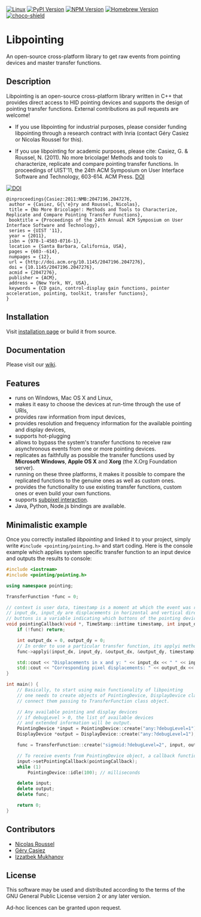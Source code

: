 [![Linux](https://github.com/INRIA/libpointing/actions/workflows/linux.yml/badge.svg)](https://github.com/INRIA/libpointing/actions/workflows/linux.yml)
[![PyPI Version](https://img.shields.io/pypi/v/libpointing)](https://pypi.org/project/libpointing/)
[![NPM Version](https://badge.fury.io/js/libpointing.svg?style=flat)](https://npmjs.org/package/libpointing)
[![Homebrew Version](https://img.shields.io/homebrew/v/libpointing.svg)](https://formulae.brew.sh/formula/libpointing)
[![choco-shield](https://img.shields.io/chocolatey/v/libpointing)](https://community.chocolatey.org/packages/libpointing)


# Libpointing

An open-source cross-platform library to get raw events from pointing devices and master transfer functions.

## Description

Libpointing is an open-source cross-platform library written in C++ that provides direct access to HID pointing devices and supports the design of pointing transfer functions. External contributions as pull requests are welcome!

- If you use libpointing for industrial purposes, please consider funding libpointing through a research contract with Inria (contact Géry Casiez or Nicolas Roussel for this).

- If you use libpointing for academic purposes, please cite: Casiez, G. & Roussel, N. (2011). No more bricolage! Methods and tools to characterize, replicate and compare pointing transfer functions. In proceedings of UIST'11, the 24th ACM Symposium on User Interface Software and Technology, 603-614. ACM Press. [DOI](http://dx.doi.org/10.1145/2047196.2047276)

[![DOI](https://img.shields.io/badge/doi-10.1145%2F2047196.2047276-blue)](https://doi.org/10.1145/2047196.2047276)

```
@inproceedings{Casiez:2011:NMB:2047196.2047276,
 author = {Casiez, G{\'e}ry and Roussel, Nicolas},
 title = {No More Bricolage!: Methods and Tools to Characterize, Replicate and Compare Pointing Transfer Functions},
 booktitle = {Proceedings of the 24th Annual ACM Symposium on User Interface Software and Technology},
 series = {UIST '11},
 year = {2011},
 isbn = {978-1-4503-0716-1},
 location = {Santa Barbara, California, USA},
 pages = {603--614},
 numpages = {12},
 url = {http://doi.acm.org/10.1145/2047196.2047276},
 doi = {10.1145/2047196.2047276},
 acmid = {2047276},
 publisher = {ACM},
 address = {New York, NY, USA},
 keywords = {CD gain, control-display gain functions, pointer acceleration, pointing, toolkit, transfer functions},
} 
```

## Installation

Visit [installation page](https://github.com/INRIA/libpointing/wiki/Installation) or build it from source.

## Documentation

Please visit our [wiki](https://github.com/INRIA/libpointing/wiki).

## Features

* runs on Windows, Mac OS X and Linux,
* makes it easy to choose the devices at run-time through the use of URIs,
* provides raw information from input devices,
* provides resolution and frequency information for the available pointing and display devices,
* supports hot-plugging
* allows to bypass the system's transfer functions to receive raw asynchronous events from one or more pointing devices.
* replicates as faithfully as possible the transfer functions used by **Microsoft Windows**, **Apple OS X** and **Xorg** (the X.Org Foundation server).
* running on these three platforms, it makes it possible to compare the replicated functions to the genuine ones as well as custom ones.
* provides the functionality to use existing transfer functions, custom ones or even build your own functions.
* supports [subpixel interaction](http://dx.doi.org/10.1145/2380116.2380162).
* Java, Python, Node.js bindings are available.

## Minimalistic example

Once you correctly installed *libpointing* and linked it to your project, simply write `#include <pointing/pointing.h>` and start coding. Here is the console example which applies system specific transfer function to an input device and outputs the results to console:

```C++
#include <iostream>
#include <pointing/pointing.h>

using namespace pointing;

TransferFunction *func = 0;

// context is user data, timestamp is a moment at which the event was received
// input_dx, input_dy are displacements in horizontal and vertical directions
// buttons is a variable indicating which buttons of the pointing device were pressed.
void pointingCallback(void *, TimeStamp::inttime timestamp, int input_dx, int input_dy, int buttons) {
	if (!func) return;

	int output_dx = 0, output_dy = 0;
	// In order to use a particular transfer function, its applyi method must be called.
	func->applyi(input_dx, input_dy, &output_dx, &output_dy, timestamp);

	std::cout << "Displacements in x and y: " << input_dx << " " << input_dy << std::endl;
	std::cout << "Corresponding pixel displacements: " << output_dx << " " << output_dy << std::endl;
}

int main() {
	// Basically, to start using main functionality of libpointing
	// one needs to create objects of PointingDevice, DisplayDevice classes,
	// connect them passing to TransferFunction class object.

	// Any available pointing and display devices
	// if debugLevel > 0, the list of available devices
	// and extended information will be output.
	PointingDevice *input = PointingDevice::create("any:?debugLevel=1");
	DisplayDevice *output = DisplayDevice::create("any:?debugLevel=1");

	func = TransferFunction::create("sigmoid:?debugLevel=2", input, output);

	// To receive events from PointingDevice object, a callback function must be set.
	input->setPointingCallback(pointingCallback);
	while (1)
		PointingDevice::idle(100); // milliseconds

	delete input;
	delete output;
	delete func;

	return 0;
}
```

## Contributors

* [Nicolas Roussel](http://interaction.lille.inria.fr/~roussel)
* [Géry Casiez](http://cristal.univ-lille.fr/~casiez/)
* [Izzatbek Mukhanov](https://www.linkedin.com/in/izzat-mukhanov-26a93b63)

## License

This software may be used and distributed according to the terms of the GNU General Public License version 2 or any later version.

Ad-hoc licences can be granted upon request.
